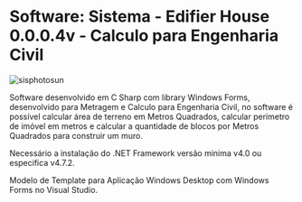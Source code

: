 # Software: Sistema - Edifier House 0.0.0.4v - Calculo para Engenharia Civil

![sisphotosun](https://repository-images.githubusercontent.com/861831227/bc1550f5-b978-4729-ba8b-a903b62c2d4a)

Software desenvolvido em C Sharp com library Windows Forms, desenvolvido para Metragem e Calculo para Engenharia Civil, no software é possível calcular área de terreno em Metros Quadrados, calcular perímetro de imóvel em metros e calcular a quantidade de blocos por Metros Quadrados para construir um muro.

Necessário a instalação do .NET Framework versão minima v4.0 ou especifica v4.7.2.

Modelo de Template para Aplicação Windows Desktop com Windows Forms no Visual Studio.

